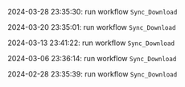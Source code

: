 2024-03-28 23:35:30: run workflow `Sync_Download` 

2024-03-20 23:35:01: run workflow `Sync_Download` 

2024-03-13 23:41:22: run workflow `Sync_Download` 

2024-03-06 23:36:14: run workflow `Sync_Download` 

2024-02-28 23:35:39: run workflow `Sync_Download` 


